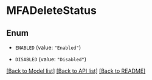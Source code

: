 # MFADeleteStatus

## Enum


* `ENABLED` (value: `"Enabled"`)

* `DISABLED` (value: `"Disabled"`)


[[Back to Model list]](../README.md#documentation-for-models) [[Back to API list]](../README.md#documentation-for-api-endpoints) [[Back to README]](../README.md)


